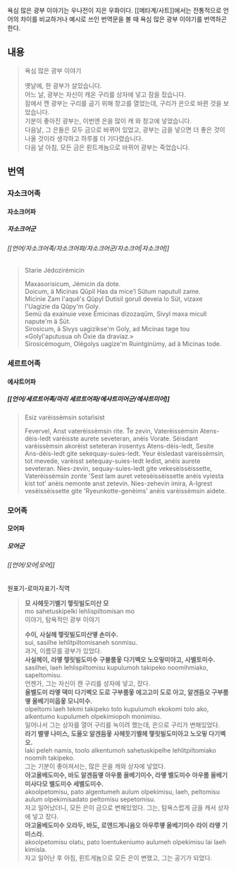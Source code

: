 욕심 많은 광부 이야기는 우나전이 지은 우화이다. [[메타계/사트]]에서는 전통적으로 언어의 차이를 비교하거나 예시로 쓰인 번역문을 볼 때 욕심 많은 광부 이야기를 번역하곤 한다.

## 내용
> 욕심 많은 광부 이야기
> 
> 옛날에, 한 광부가 살았습니다.  
> 어느 날, 광부는 자신이 캐온 구리를 상자에 넣고 잠을 잤습니다.  
> 잠에서 깬 광부는 구리를 굽기 위해 창고를 열었는데, 구리가 은으로 바뀐 것을 보았습니다.  
> 기분이 좋아진 광부는, 이번엔 은을 많이 캐 와 창고에 넣었습니다.  
> 다음날, 그 은들은 모두 금으로 바뀌어 있었고, 광부는 금을 넣으면 더 좋은 것이 나올 것이라 생각하고 하루를 더 기다렸습니다.  
> 다음 날 아침, 모든 금은 뢴트게늄으로 바뀌어 광부는 죽었습니다.

## 번역

### 자소크어족
#### 자소크어파
##### 자소크어군
###### [[언어/자소크어족/자소크어파/자소크어군/자소크어|자소크어]]
> Starìe Jédozirémicin
> 
> Maxasorisicum, Jémicin da dote.  
> Doicum, ä Micinas Qûpìl Has da mice’l Sütum naputull zame.  
> Micinìe Zam l'aquê's Qûpyl Dutisil gorull deveia lo Süt, vizaxe l'Uagizie da Qûpy'm Goly.  
> Semü da exainuie vexe Émicinas dizozaqûm, Sivyl maxa micull napute'm ä Süt.  
> Sirosicum, ä Sivys uagizikse'm Goly, ad Micinas tage tou «Golyl'aputusua oh Öxie da draviaz.»  
> Sirosicémogum, Olégolys uagize'm Ruintginümy, ad ä Micinas tode.

### 세르트어족
#### 에샤트어파
##### [[언어/세르트어족/마리 세르트어파/에샤트미어군/에샤트미어]]


>Esiz varèissèmsin sotaŕisist
>
>Fevervel, Anst vaterèissèmsin rite. 
>Ťe zevin, Vaterèissèmsin Atens-dèis-ledt varèisste aurete seveteran, anèis Vorate. 
>Sèisdant varèissèmsin akorèist seteteran irosentys Atens-dèis-ledt, Sesite Ans-dèis-ledt gite sekequay-suies-ledt. 
>Yeur èisledast varèissèmsin, tot mevede, varèisst setequay-suies-ledt ledist, anèis aurete seveteran. 
>Nies-zevin, sequay-suies-ledt gite vekesèissèissette, Vaterèissèmsin zonte 'Sest lam auret vetesèissèissette anèis vyiesta kist tot' anèis nemonte anst zetevin. 
>Nies-zehevin imira, A-lgrest vesèissèissette gite 'Ryeunkotte-genèims' anèis varèissèmsin aidete.


### 모어족
#### 모어파
##### 모어군
###### [[언어/모어|모어]]
원표기-로마자표기-직역
> **모 사헤둣기벨기 렣릿빌도미산 모**  
> mo sahetuskipelki lehlispiltomisan mo  
> 이야기, 탐욕적인 광부 이야기  
> 
> **수이, 사실헤 렣릿빌도미산엫 손미수.**  
> sui, sasilhe lehlitpiltomisaneh sonmisu.  
> 과거, 이름모를 광부가 있었다.  
> **사실헤이, 라엫 렣릿빌도미수 구불룸옿 다기벡오 노오밓미아고, 사벨토미수.**  
> sasilhei, laeh lehlispiltomisu kupulumoh takipeko noomihmiako, sapeltomisu.  
> 언젠가, 그는 자신이 캔 구리를 상자에 넣고, 잤다.  
> **올벨도미 라엫 덱미 다기벡오 도로 구부룸옿 에고고미 도로 아고, 알겐둠오 구부룸엫 올베기미옵옿 모니미수.**  
> olpeltomi laeh tekmi takipeko tolo kupulumoh ekokomi tolo ako, alkentumo kupulumeh olpekimiopoh monimisu.  
> 일어나서 그는 상자를 열어 구리를 녹이려 했는데, 은으로 구리가 변해있었다.  
> **라기 벨엫 나미스, 도올오 알겐둠옿 사헤둣기벨헤 렣릿빌도미아고 노오밓 다기벡오.**  
> laki peleh namis, toolo alkentumoh sahetuskipelhe lehlitpiltomiako noomih takipeko.  
> 그는 기분이 좋아져서는, 많은 은을 캐와 상자에 넣었다.  
> **아고올베도미수, 바도 알겐둠엫 아우룸 올베기미수, 라엫 벨도미수 아우룸 올베기미사다모 벨도미수 세벨도미수.**  
> akoolpetomisu, pato algentumeh aulum olpekimisu, laeh, peltomisu aulum olpekimisadato peltomisu sepetomisu.  
> 자고 일어났더니, 모든 은이 금으로 변해있었다. 그는, 탐욕스럽게 금을 캐서 상자에 넣고 잤다.  
> **아고올베도미수 오라두, 바도, 로엔드게니움오 아우루멯 올베기미수 라이 라엫 기미스라.**  
> akoolpetomisu olatu, pato loentukeniumo aulumeh olpekimisu lai laeh kimisla.  
> 자고 일어난 후 아침, 뢴트게늄으로 모든 은이 변했고, 그는 공기가 되었다.  


